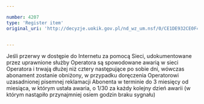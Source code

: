 ```yaml
---

number: 4207
type: 'Register item'
original_uri: 'http://decyzje.uokik.gov.pl/nd_wz_um.nsf/0/CE1DE932CE0F4CEDC1257B04003E0C34?OpenDocument'


---
```


Jeśli przerwy w dostępie do Internetu za pomocą Sieci, udokumentowane przez uprawnione służby Operatora są spowodowane awarią w sieci Operatora i trwają dłużej niż cztery następujące po sobie dni, wówczas abonament zostanie obniżony, w przypadku doręczenia Operatorowi uzasadnionej pisemnej reklamacji Abonenta w terminie do 3 miesięcy od miesiąca, w którym ustała awaria, o 1/30 za każdy kolejny dzień awarii (w którym nastąpiło przynajmniej osiem godzin braku sygnału)

